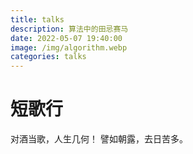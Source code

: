 ```yaml
---
title: talks
description: 算法中的田忌赛马
date: 2022-05-07 19:40:00
image: /img/algorithm.webp
categories: talks
---
```


# 短歌行

对酒当歌，人生几何！
譬如朝露，去日苦多。
